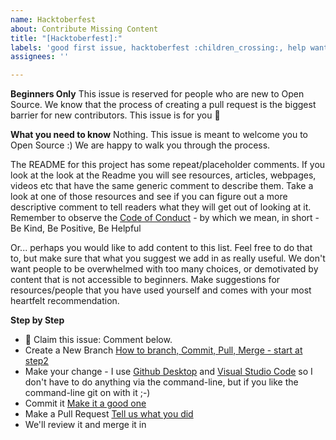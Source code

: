 ```yaml
---
name: Hacktoberfest
about: Contribute Missing Content
title: "[Hacktoberfest]:"
labels: 'good first issue, hacktoberfest :children_crossing:, help wanted :hand:'
assignees: ''

---
```


**Beginners Only**
This issue is reserved for people who are new to Open Source. We know that the process of creating a pull request is the biggest barrier for new contributors. This issue is for you 💝

**What you need to know**
Nothing. This issue is meant to welcome you to Open Source :) We are happy to walk you through the process.

The README for this project has some repeat/placeholder comments. If you look at the look at the Readme you will see resources, articles, webpages, videos etc that have the same generic comment to describe them. Take a look at one of those resources and see if you can figure out a more descriptive comment to tell readers what they will get out of looking at it. Remember to observe the [Code of Conduct](https://github.com/msandfor/10-Easy-Steps/blob/master/code_of_conduct.md) - by which we mean, in short - Be Kind, Be Positive, Be Helpful

Or... perhaps you would like to add content to this list. Feel free to do that to, but make sure that what you suggest we add in as really useful. We don't want people to be overwhelmed with too many choices, or demotivated by content that is not accessible to beginners. Make suggestions for resources/people that you have used yourself and comes with your most heartfelt recommendation.

**Step by Step**
* 🙋 Claim this issue: Comment below.
* Create a New Branch [How to branch, Commit, Pull, Merge - start at step2](https://guides.github.com/activities/hello-world/)
* Make your change - I use [Github Desktop](https://desktop.github.com/) and [Visual Studio Code](https://code.visualstudio.com/) so I don't have to do anything via the command-line, but if you like the command-line git on with it ;-)
* Commit it [Make it a good one](https://dev.to/chrissiemhrk/git-commit-message-5e21)
* Make a Pull Request [Tell us what you did](https://github.blog/2015-01-21-how-to-write-the-perfect-pull-request/)
* We'll review it and merge it in
